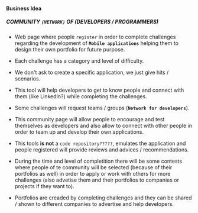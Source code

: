 #### Business Idea
##### **COMMUNITY** `(NETWORK)` **OF (DEVELOPERS / PROGRAMMERS)**

- Web page where people `register` in order to complete challenges regarding the development of **`Mobile applications`** helping them to design their own portfolio for future purpose.

- Each challenge has a category and level of difficulty.

- We don't ask to create a specific application, we just give hits / scenarios.

- This tool will help developers to get to know people and connect with them (like LinkedIn?) while completing the challenges.

- Some challenges will request teams / groups (**`Network for developers`**).

- This community page will allow people to encourage and test themselves as developers and also allow to connect with other people in order to team up and develop their own applications.

- This tools **is not** a ``code repository?????``, emulates the application and people registered will provide reviews and advices / recommendations.

- During the time and level of completition there will be some contests where people of te community will be selected (because of their portfolios as well) in order to apply or work with others for more challenges (also advetise them and their portfolios to companies or projects if they want to).

- Portfolios are creaded by completing challenges and they can be shared / shown to different companies to advertise and help developers.

